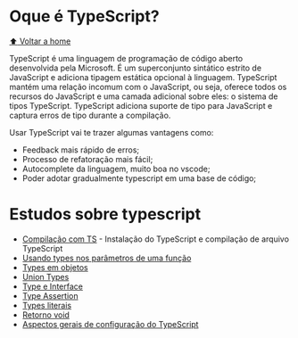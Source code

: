 # Oque é TypeScript?

[:arrow_up: Voltar a home](https://github.com/Dirack/Estudos/tree/master#estudos)

TypeScript é uma linguagem de programação de código aberto desenvolvida pela Microsoft. É um superconjunto sintático estrito de JavaScript e adiciona tipagem estática opcional à linguagem.
TypeScript mantém uma relação incomum com o JavaScript, ou seja, oferece todos os recursos do JavaScript e uma camada adicional sobre eles: o sistema de tipos TypeScript.
TypeScript adiciona suporte de tipo para JavaScript e captura erros de tipo durante a compilação.

Usar TypeScript vai te trazer algumas vantagens como:

- Feedback mais rápido de erros;
- Processo de refatoração mais fácil;
- Autocomplete da linguagem, muito boa no vscode;
- Poder adotar gradualmente typescript em uma base de código;

# Estudos sobre typescript

* [Compilação com TS](https://github.com/Dirack/Estudos/tree/master/typescript/compilacao#estudo-compila%C3%A7%C3%A3o-com-typescript) - Instalação do TypeScript e compilação de arquivo TypeScript
* [Usando types nos parâmetros de uma função](https://github.com/Dirack/Estudos/tree/master/typescript/type_funcoes#usando-types-nos-par%C3%A2metros-de-uma-fun%C3%A7%C3%A3o)
* [Types em objetos](https://github.com/Dirack/Estudos/tree/master/typescript/objetos#types-em-objetos)
* [Union Types](https://github.com/Dirack/Estudos/tree/master/typescript/union#union-types)
* [Type e Interface](https://github.com/Dirack/Estudos/tree/master/typescript/type_interface#type-e-interface)
* [Type Assertion](https://github.com/Dirack/Estudos/tree/master/typescript/type_assertion#type-assertion)
* [Types literais](https://github.com/Dirack/Estudos/tree/master/typescript/type_literais#types-literais)
* [Retorno void](https://github.com/Dirack/Estudos/tree/master/typescript/void#retorno-void)
* [Aspectos gerais de configuração do TypeScript](https://github.com/Dirack/Estudos/tree/master/typescript/configuracoes#aspectos-gerais-de-configura%C3%A7%C3%A3o-do-typescript)
